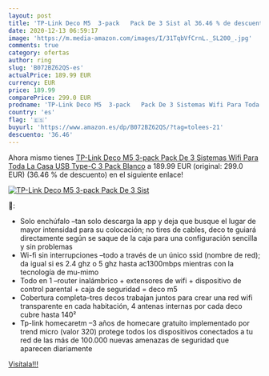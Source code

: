 ```yaml
---
layout: post
title: 'TP-Link Deco M5  3-pack   Pack De 3 Sist al 36.46 % de descuento'
date: 2020-12-13 06:59:17
image: 'https://m.media-amazon.com/images/I/31TqbVfCrnL._SL200_.jpg'
comments: true
category: ofertas
author: ring
slug: 'B072BZ62QS-es'
actualPrice: 189.99 EUR
currency: EUR
price: 189.99
comparePrice: 299.0 EUR
prodname: 'TP-Link Deco M5  3-pack   Pack De 3 Sistemas Wifi Para Toda La Casa  USB Type-C  3 Pack  Blanco'
country: 'es'
flag: '🇪🇸'
buyurl: 'https://www.amazon.es/dp/B072BZ62QS/?tag=tolees-21'
descuento: '36.46'
---
```


Ahora mismo tienes [TP-Link Deco M5  3-pack   Pack De 3 Sistemas Wifi Para Toda La Casa  USB Type-C  3 Pack  Blanco](https://www.amazon.es/dp/B072BZ62QS/?tag=tolees-21) a 189.99 EUR (original: 299.0 EUR) (36.46 %  de descuento) en el siguiente enlace!

[![TP-Link Deco M5  3-pack   Pack De 3 Sist](https://m.media-amazon.com/images/I/31TqbVfCrnL._SL200_.jpg)](https://www.amazon.es/dp/B072BZ62QS/?tag=tolees-21)

🔎:

- Solo enchúfalo –tan solo descarga la app y deja que busque el lugar de mayor intensidad para su colocación; no tires de cables, deco te guiará directamente según se saque de la caja para una configuración sencilla y sin problemas
- Wi-fi sin interrupciones –todo a través de un único ssid (nombre de red); da igual si es 2.4 ghz o 5 ghz hasta ac1300mbps mientras con la tecnología de mu-mimo
- Todo en 1 –router inalámbrico + extensores de wifi + dispositivo de control parental + caja de seguridad = deco m5
- Cobertura completa–tres decos trabajan juntos para crear una red wifi transparente en cada habitación, 4 antenas internas por cada deco cubre hasta 140²
- Tp-link homecaretm –3 años de homecare gratuito implementado por trend micro (valor 320) protege todos los dispositivos conectados a tu red de las más de 100.000 nuevas amenazas de seguridad que aparecen diariamente

[Visítala!!!](https://www.amazon.es/dp/B072BZ62QS/?tag=tolees-21)
